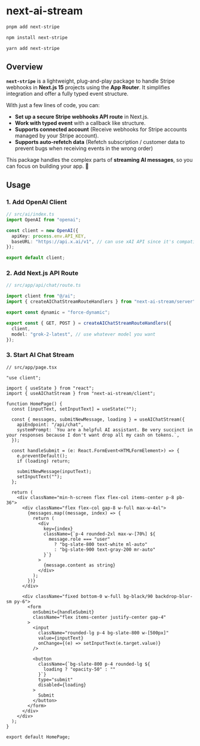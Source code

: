 # next-ai-stream

```bash
pnpm add next-stripe
```

```bash
npm install next-stripe
```

```bash
yarn add next-stripe
```

## Overview

**`next-stripe`** is a lightweight, plug-and-play package to handle Stripe webhooks in **Next.js 15** projects using the **App Router**. It simplifies integration and offer a fully typed event structure.

With just a few lines of code, you can:

- **Set up a secure Stripe webhooks API route** in Next.js.
- **Work with typed event** with a callback like structure.
- **Supports connected account** (Receive webhooks for Stripe accounts managed by your Stripe account).
- **Supports auto-refetch data** (Refetch subscription / customer data to prevent bugs when receiving events in the wrong order)

This package handles the complex parts of **streaming AI messages**, so you can focus on building your app. 🚀

## Usage

### 1. Add OpenAI Client

```typescript
// src/ai/index.ts
import OpenAI from "openai";

const client = new OpenAI({
  apiKey: process.env.API_KEY,
  baseURL: "https://api.x.ai/v1", // can use xAI API since it's compatible with OpenAI SDK
});

export default client;
```

### 2. Add Next.js API Route

```typescript
// src/app/api/chat/route.ts

import client from "@/ai";
import { createAIChatStreamRouteHandlers } from "next-ai-stream/server";

export const dynamic = "force-dynamic";

export const { GET, POST } = createAIChatStreamRouteHandlers({
  client,
  model: "grok-2-latest", // use whatever model you want
});
```

### 3. Start AI Chat Stream

```tsx
// src/app/page.tsx

"use client";

import { useState } from "react";
import { useAIChatStream } from "next-ai-stream/client";

function HomePage() {
  const [inputText, setInputText] = useState("");

  const { messages, submitNewMessage, loading } = useAIChatStream({
    apiEndpoint: "/api/chat",
    systemPrompt: `You are a helpful AI assistant. Be very succinct in your responses because I don't want drop all my cash on tokens.`,
  });

  const handleSubmit = (e: React.FormEvent<HTMLFormElement>) => {
    e.preventDefault();
    if (loading) return;

    submitNewMessage(inputText);
    setInputText("");
  };

  return (
    <div className="min-h-screen flex flex-col items-center p-8 pb-36">
      <div className="flex flex-col gap-8 w-full max-w-4xl">
        {messages.map((message, index) => {
          return (
            <div
              key={index}
              className={`p-4 rounded-2xl max-w-[70%] ${
                message.role === "user"
                  ? "bg-slate-800 text-white ml-auto"
                  : "bg-slate-900 text-gray-200 mr-auto"
              }`}
            >
              {message.content as string}
            </div>
          );
        })}
      </div>

      <div className="fixed bottom-0 w-full bg-black/90 backdrop-blur-sm py-6">
        <form
          onSubmit={handleSubmit}
          className="flex items-center justify-center gap-4"
        >
          <input
            className="rounded-lg p-4 bg-slate-800 w-[500px]"
            value={inputText}
            onChange={(e) => setInputText(e.target.value)}
          />

          <button
            className={`bg-slate-800 p-4 rounded-lg ${
              loading ? "opacity-50" : ""
            }`}
            type="submit"
            disabled={loading}
          >
            Submit
          </button>
        </form>
      </div>
    </div>
  );
}

export default HomePage;
```
